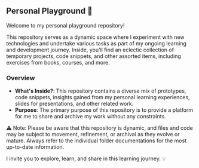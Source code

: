 ## Personal Playground 🚀
Welcome to my personal playground repository!

This repository serves as a dynamic space where I experiment with new technologies and undertake various tasks as part of my ongoing learning and development journey. Inside, you'll find an eclectic collection of temporary projects, code snippets, and other assorted items, including exercises from books, courses, and more.

### Overview
- **What's Inside?**: This repository contains a diverse mix of prototypes, code snippets, insights gained from my personal learning experiences, slides for presentations, and other related work.
- **Purpose**: The primary purpose of this repository is to provide a platform for me to share and archive my work without any constraints.

⚠️ Note: Please be aware that this repository is dynamic, and files and code may be subject to movement, refinement, or archival as they evolve or mature. Always refer to the individual folder documentations for the most up-to-date information.

I invite you to explore, learn, and share in this learning journey. 💡
